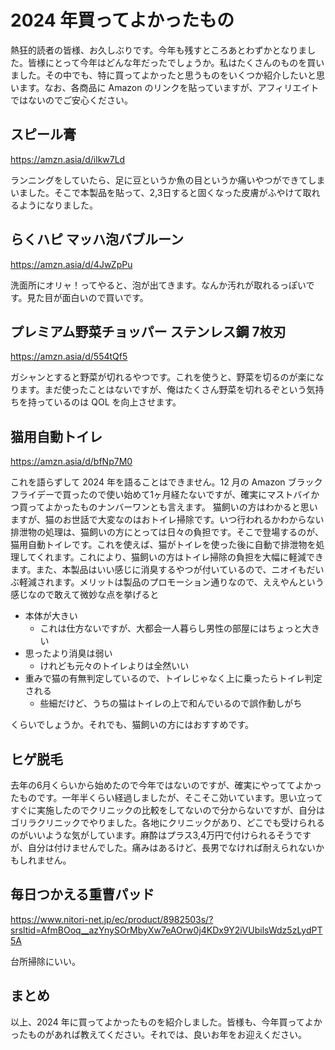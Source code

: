 # 2024 年買ってよかったもの

熱狂的読者の皆様、お久しぶりです。今年も残すところあとわずかとなりました。皆様にとって今年はどんな年だったでしょうか。私はたくさんのものを買いました。その中でも、特に買ってよかったと思うものをいくつか紹介したいと思います。なお、各商品に Amazon のリンクを貼っていますが、アフィリエイトではないのでご安心ください。


## スピール膏

https://amzn.asia/d/ilkw7Ld

ランニングをしていたら、足に豆というか魚の目というか痛いやつができてしまいました。そこで本製品を貼って、2,3日すると固くなった皮膚がふやけて取れるようになりました。


## らくハピ マッハ泡バブルーン

https://amzn.asia/d/4JwZpPu

洗面所にオリャ！ってやると、泡が出てきます。なんか汚れが取れるっぽいです。見た目が面白いので買いです。

## プレミアム野菜チョッパー ステンレス鋼 7枚刃

https://amzn.asia/d/554tQf5

ガシャンとすると野菜が切れるやつです。これを使うと、野菜を切るのが楽になります。まだ使ったことはないですが、俺はたくさん野菜を切れるぞという気持ちを持っているのは QOL を向上させます。

## 猫用自動トイレ

https://amzn.asia/d/bfNp7M0

これを語らずして 2024 年を語ることはできません。12 月の Amazon ブラックフライデーで買ったので使い始めて1ヶ月経たないですが、確実にマストバイかつ買ってよかったものナンバーワンとも言えます。
猫飼いの方はわかると思いますが、猫のお世話で大変なのはおトイレ掃除です。いつ行われるかわからない排泄物の処理は、猫飼いの方にとっては日々の負担です。そこで登場するのが、猫用自動トイレです。これを使えば、猫がトイレを使った後に自動で排泄物を処理してくれます。これにより、猫飼いの方はトイレ掃除の負担を大幅に軽減できます。また、本製品はいい感じに消臭するやつが付いているので、ニオイもだいぶ軽減されます。メリットは製品のプロモーション通りなので、ええやんという感じなので敢えて微妙な点を挙げると

- 本体が大きい
  - これは仕方ないですが、大都会一人暮らし男性の部屋にはちょっと大きい
- 思ったより消臭は弱い
  - けれども元々のトイレよりは全然いい
- 重みで猫の有無判定しているので、トイレじゃなく上に乗ったらトイレ判定される
  - 些細だけど、うちの猫はトイレの上で和んでいるので誤作動しがち

くらいでしょうか。それでも、猫飼いの方にはおすすめです。

## ヒゲ脱毛

去年の6月くらいから始めたので今年ではないのですが、確実にやっててよかったものです。一年半くらい経過しましたが、そこそこ効いています。思い立ってすぐに実施したのでクリニックの比較をしてないので分からないですが、自分はゴリラクリニックでやりました。各地にクリニックがあり、どこでも受けられるのがいいような気がしています。麻酔はプラス3,4万円で付けられるそうですが、自分は付けませんでした。痛みはあるけど、長男でなければ耐えられないかもしれません。

## 毎日つかえる重曹パッド

https://www.nitori-net.jp/ec/product/8982503s/?srsltid=AfmBOoq__azYnySOrMbyXw7eAOrw0j4KDx9Y2iVUbilsWdz5zLydPT5A

台所掃除にいい。


## まとめ

以上、2024 年に買ってよかったものを紹介しました。皆様も、今年買ってよかったものがあれば教えてください。それでは、良いお年をお迎えください。
